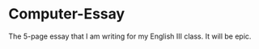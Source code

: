 Computer-Essay
==============

The 5-page essay that I am writing for my English III class. It will be epic.
